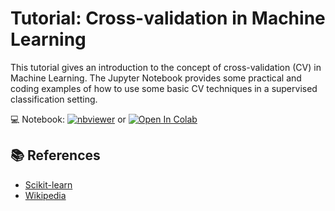 # Tutorial: Cross-validation in Machine Learning

This tutorial gives an introduction to the concept of cross-validation (CV) in Machine Learning.
The Jupyter Notebook provides some practical and coding examples of how to use some basic CV techniques in a supervised classification setting.

💻 Notebook:
[![nbviewer](https://img.shields.io/badge/-View-blue?logo=jupyter&style=flat&labelColor=gray)](https://nbviewer.org/github/FilippoMB/cross-validation-tutorial/blob/main/tutorial.ipynb) or [![Open In Colab](https://colab.research.google.com/assets/colab-badge.svg)](https://colab.research.google.com/github/FilippoMB/cross-validation-tutorial/blob/main/tutorial.ipynb)

## 📚 References

- [Scikit-learn](https://scikit-learn.org/stable/modules/cross_validation.html)
- [Wikipedia](https://en.wikipedia.org/wiki/Cross-validation_(statistics))
